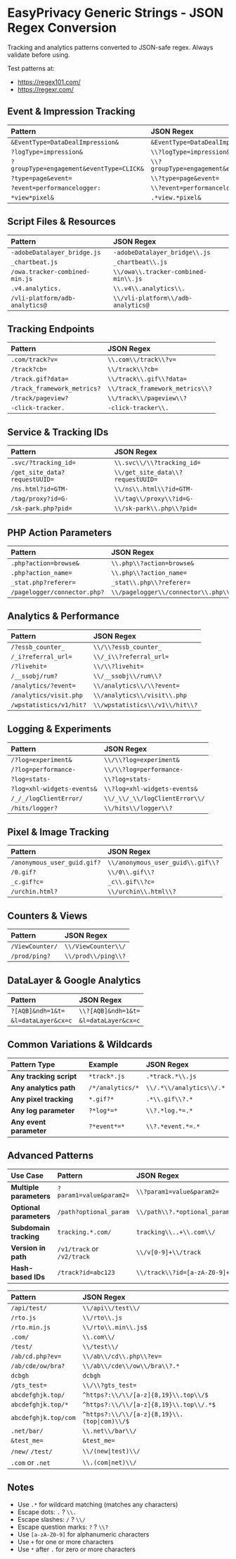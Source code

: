 # EasyPrivacy Generic Strings - JSON Regex Conversion

Tracking and analytics patterns converted to JSON-safe regex. Always validate before using.

Test patterns at:
* https://regex101.com/
* https://regexr.com/

## Event & Impression Tracking

| Pattern | JSON Regex |
|:--------|:-----------|
| `&EventType=DataDealImpression&` | `&EventType=DataDealImpression&` |
| `?logType=impression&` | `\\?logType=impression&` |
| `?groupType=engagement&eventType=CLICK&` | `\\?groupType=engagement&eventType=CLICK&` |
| `?type=page&event=` | `\\?type=page&event=` |
| `?event=performancelogger:` | `\\?event=performancelogger:` |
| `*view*pixel&` | `.*view.*pixel&` |

## Script Files & Resources

| Pattern | JSON Regex |
|:--------|:-----------|
| `-adobeDatalayer_bridge.js` | `-adobeDatalayer_bridge\\.js` |
| `_chartbeat.js` | `_chartbeat\\.js` |
| `/owa.tracker-combined-min.js` | `\\/owa\\.tracker-combined-min\\.js` |
| `.v4.analytics.` | `\\.v4\\.analytics\\.` |
| `/vli-platform/adb-analytics@` | `\\/vli-platform\\/adb-analytics@` |

## Tracking Endpoints

| Pattern | JSON Regex |
|:--------|:-----------|
| `.com/track?v=` | `\\.com\\/track\\?v=` |
| `/track?cb=` | `\\/track\\?cb=` |
| `/track.gif?data=` | `\\/track\\.gif\\?data=` |
| `/track_framework_metrics?` | `\\/track_framework_metrics\\?` |
| `/track/pageview?` | `\\/track\\/pageview\\?` |
| `-click-tracker.` | `-click-tracker\\.` |

## Service & Tracking IDs

| Pattern | JSON Regex |
|:--------|:-----------|
| `.svc/?tracking_id=` | `\\.svc\\/\\?tracking_id=` |
| `/get_site_data?requestUUID=` | `\\/get_site_data\\?requestUUID=` |
| `/ns.html?id=GTM-` | `\\/ns\\.html\\?id=GTM-` |
| `/tag/proxy?id=G-` | `\\/tag\\/proxy\\?id=G-` |
| `/sk-park.php?pid=` | `\\/sk-park\\.php\\?pid=` |

## PHP Action Parameters

| Pattern | JSON Regex |
|:--------|:-----------|
| `.php?action=browse&` | `\\.php\\?action=browse&` |
| `.php?action_name=` | `\\.php\\?action_name=` |
| `_stat.php?referer=` | `_stat\\.php\\?referer=` |
| `/pagelogger/connector.php?` | `\\/pagelogger\\/connector\\.php\\?` |

## Analytics & Performance

| Pattern | JSON Regex |
|:--------|:-----------|
| `/?essb_counter_` | `\\/\\?essb_counter_` |
| `/_i?referral_url=` | `\\/_i\\?referral_url=` |
| `/?livehit=` | `\\/\\?livehit=` |
| `/__ssobj/rum?` | `\\/__ssobj\\/rum\\?` |
| `/analytics/?event=` | `\\/analytics\\/\\?event=` |
| `/analytics/visit.php` | `\\/analytics\\/visit\\.php` |
| `/wpstatistics/v1/hit?` | `\\/wpstatistics\\/v1\\/hit\\?` |

## Logging & Experiments

| Pattern | JSON Regex |
|:--------|:-----------|
| `/?log=experiment&` | `\\/\\?log=experiment&` |
| `/?log=performance-` | `\\/\\?log=performance-` |
| `?log=stats-` | `\\?log=stats-` |
| `?log=xhl-widgets-events&` | `\\?log=xhl-widgets-events&` |
| `/_/_/logClientError/` | `\\/_\\/_\\/logClientError\\/` |
| `/hits/logger?` | `\\/hits\\/logger\\?` |

## Pixel & Image Tracking

| Pattern | JSON Regex |
|:--------|:-----------|
| `/anonymous_user_guid.gif?` | `\\/anonymous_user_guid\\.gif\\?` |
| `/0.gif?` | `\\/0\\.gif\\?` |
| `_c.gif?c=` | `_c\\.gif\\?c=` |
| `/urchin.html?` | `\\/urchin\\.html\\?` |

## Counters & Views

| Pattern | JSON Regex |
|:--------|:-----------|
| `/ViewCounter/` | `\\/ViewCounter\\/` |
| `/prod/ping?` | `\\/prod\\/ping\\?` |

## DataLayer & Google Analytics

| Pattern | JSON Regex |
|:--------|:-----------|
| `?[AQB]&ndh=1&t=` | `\\?[AQB]&ndh=1&t=` |
| `&l=dataLayer&cx=c` | `&l=dataLayer&cx=c` |

## Common Variations & Wildcards

| Pattern Type | Example | JSON Regex |
|:-------------|:--------|:-----------|
| **Any tracking script** | `*track*.js` | `.*track.*\\.js` |
| **Any analytics path** | `/*/analytics/*` | `\\/.*\\/analytics\\/.*` |
| **Any pixel tracking** | `*.gif?*` | `.*\\.gif\\?.*` |
| **Any log parameter** | `?*log*=*` | `\\?.*log.*=.*` |
| **Any event parameter** | `?*event*=*` | `\\?.*event.*=.*` |

## Advanced Patterns

| Use Case | Pattern | JSON Regex |
|:---------|:--------|:-----------|
| **Multiple parameters** | `?param1=value&param2=` | `\\?param1=value&param2=` |
| **Optional parameters** | `/path?optional_param` | `\\/path\\?.*optional_param` |
| **Subdomain tracking** | `tracking.*.com/` | `tracking\\..+\\.com\\/` |
| **Version in path** | `/v1/track` or `/v2/track` | `\\/v[0-9]+\\/track` |
| **Hash-based IDs** | `/track?id=abc123` | `\\/track\\?id=[a-zA-Z0-9]+` |


| Pattern                  | JSON Regex |
|:---------------------------|:------------|
| `/api/test/`             | `\\/api\\/test\\/` |
| `/rto.js`                | `\\/rto\\.js` |
| `/rto.min.js`            | `\\/rto\\.min\\.js$` |
| `.com/`                  | `\\.com\\/` |
| `/test/`                 | `\\/test\\/` |
| `/ab/cd.php?ev=`         | `\\/ab\\/cd\\.php\\?ev=` |
| `/ab/cde/ow/bra?`        | `\\/ab\\/cde\\/ow\\/bra\\?.*` |
| `dcbgh`                  | `dcbgh` |
| `/gts_test=`             | `\\/\\?gts_test=` |
| `abcdefghjk.top/`        | `^https?:\\/\\/[a-z]{8,19}\\.top\\/$` |
| `abcdefghjk.top/*`       | `^https?:\\/\\/[a-z]{8,19}\\.top\\/.*$` |
| `abcdefghjk.top/com`     | `^https?:\\/\\/[a-z]{8,19}\\.(top\|com)\\/$` |
| `.net/bar/`              | `\\.net\\/bar\\/` |
| `&test_me=`              | `&test_me=` |
| `/new/` `/test/`         | `\\/(new\|test)\\/` |
| `.com` or `.net`         | `\\.(com\|net)\\/` |    

## Notes
- Use `.*` for wildcard matching (matches any characters)
- Escape dots: `.` ? `\\.`
- Escape slashes: `/` ? `\\/` 
- Escape question marks: `?` ? `\\?`
- Use `[a-zA-Z0-9]` for alphanumeric characters
- Use `+` for one or more characters
- Use `*` after `.` for zero or more characters
